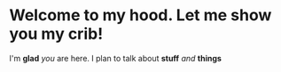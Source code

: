 # Welcome to my hood. Let me show you my crib!

I'm **glad** _you_ are here. I plan to talk about **stuff** _and_ __things__
